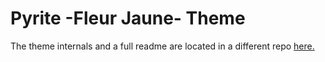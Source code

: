 # Pyrite -Fleur Jaune- Theme

The theme internals and a full readme are located in a different repo [here.](<https://github.com/LeafyLuigi/discord-themes/tree/master/pyrite>)